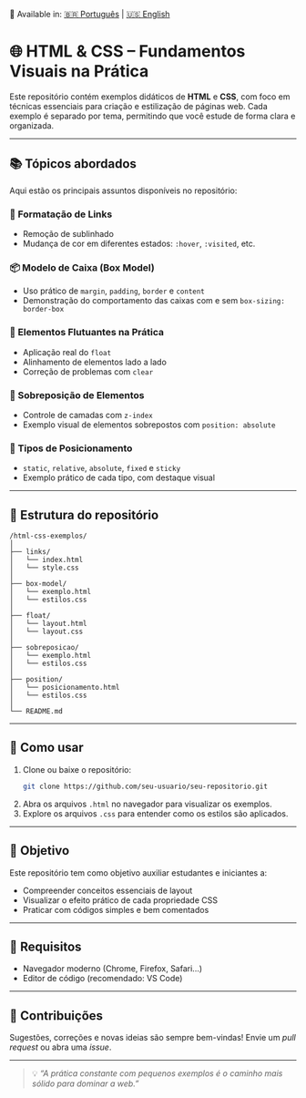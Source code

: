 🔄 Available in: [🇧🇷 Português](README.md) | [🇺🇸 English](README-en.md)


# 🌐 HTML & CSS – Fundamentos Visuais na Prática

Este repositório contém exemplos didáticos de **HTML** e **CSS**, com foco em técnicas essenciais para criação e estilização de páginas web. Cada exemplo é separado por tema, permitindo que você estude de forma clara e organizada.

---

## 📚 Tópicos abordados

Aqui estão os principais assuntos disponíveis no repositório:

### 🔗 Formatação de Links
- Remoção de sublinhado
- Mudança de cor em diferentes estados: `:hover`, `:visited`, etc.

### 📦 Modelo de Caixa (Box Model)
- Uso prático de `margin`, `padding`, `border` e `content`
- Demonstração do comportamento das caixas com e sem `box-sizing: border-box`

### 🧱 Elementos Flutuantes na Prática
- Aplicação real do `float`
- Alinhamento de elementos lado a lado
- Correção de problemas com `clear`

### 🧩 Sobreposição de Elementos
- Controle de camadas com `z-index`
- Exemplo visual de elementos sobrepostos com `position: absolute`

### 📍 Tipos de Posicionamento
- `static`, `relative`, `absolute`, `fixed` e `sticky`
- Exemplo prático de cada tipo, com destaque visual

---

## 📁 Estrutura do repositório

```
/html-css-exemplos/
│
├── links/
│   └── index.html
│   └── style.css
│
├── box-model/
│   └── exemplo.html
│   └── estilos.css
│
├── float/
│   └── layout.html
│   └── layout.css
│
├── sobreposicao/
│   └── exemplo.html
│   └── estilos.css
│
├── position/
│   └── posicionamento.html
│   └── estilos.css
│
└── README.md
```

---

## 🚀 Como usar

1. Clone ou baixe o repositório:
   ```bash
   git clone https://github.com/seu-usuario/seu-repositorio.git
   ```
2. Abra os arquivos `.html` no navegador para visualizar os exemplos.
3. Explore os arquivos `.css` para entender como os estilos são aplicados.

---

## 🎯 Objetivo

Este repositório tem como objetivo auxiliar estudantes e iniciantes a:

- Compreender conceitos essenciais de layout
- Visualizar o efeito prático de cada propriedade CSS
- Praticar com códigos simples e bem comentados

---

## 🧠 Requisitos

- Navegador moderno (Chrome, Firefox, Safari...)
- Editor de código (recomendado: VS Code)


---

## 🤝 Contribuições

Sugestões, correções e novas ideias são sempre bem-vindas! Envie um *pull request* ou abra uma *issue*.

---

> 💡 *“A prática constante com pequenos exemplos é o caminho mais sólido para dominar a web.”*
